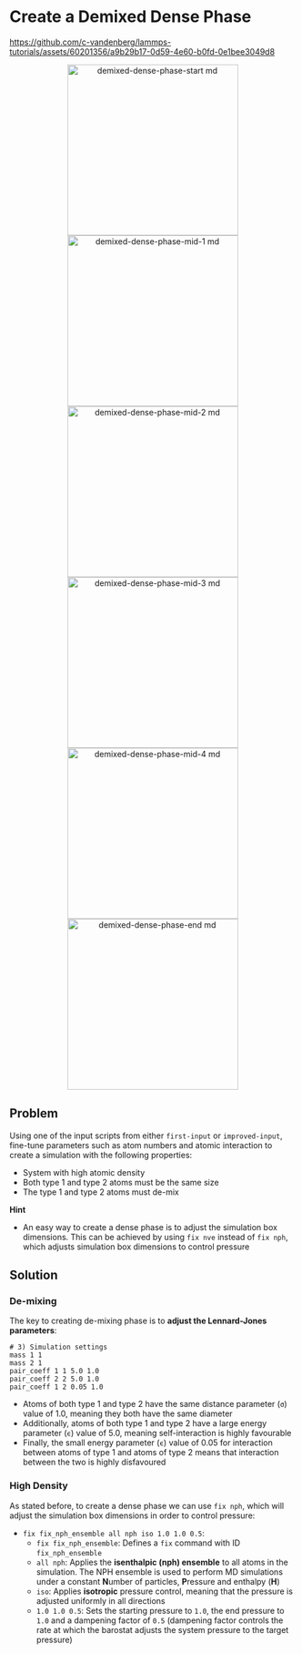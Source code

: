 # Create a Demixed Dense Phase



https://github.com/c-vandenberg/lammps-tutorials/assets/60201356/a9b29b17-0d59-4e60-b0fd-0e1bee3049d8

<p align="center">
  <img src="https://github.com/c-vandenberg/lammps-tutorials/assets/60201356/ba51bc3d-cb33-4f9e-a889-c873fb33c0b2" alt ="demixed-dense-phase-start md" width="300" />
  <img src="https://github.com/c-vandenberg/lammps-tutorials/assets/60201356/b7052e4f-1e6e-419d-96ef-ee2eb7a74ba2" alt ="demixed-dense-phase-mid-1 md" width="300" /> 
  <img src="https://github.com/c-vandenberg/lammps-tutorials/assets/60201356/e1b67198-8dba-4f1f-a45c-75577836fc6c" alt ="demixed-dense-phase-mid-2 md" width="300" />
  <img src="https://github.com/c-vandenberg/lammps-tutorials/assets/60201356/f38b7f00-706a-4e39-80fa-35bbebcde942" alt ="demixed-dense-phase-mid-3 md" width="300" />
  <img src="https://github.com/c-vandenberg/lammps-tutorials/assets/60201356/c5170fbd-6e58-4b40-aec2-ccc17270f191" alt ="demixed-dense-phase-mid-4 md" width="300" /> 
  <img src="https://github.com/c-vandenberg/lammps-tutorials/assets/60201356/07cbe6ca-e1c1-46d0-82b5-506af0cdbe4c" alt ="demixed-dense-phase-end md" width="300" />
</p>


## Problem
Using one of the input scripts from either `first-input` or `improved-input`, fine-tune parameters such as atom numbers and atomic interaction to create a simulation with the following properties:
* System with high atomic density
* Both type 1 and type 2 atoms must be the same size
* The type 1 and type 2 atoms must de-mix

**Hint**
* An easy way to create a dense phase is to adjust the simulation box dimensions. This can be achieved by using `fix nve` instead of `fix nph`, which adjusts simulation box dimensions to control pressure

## Solution

### De-mixing
The key to creating de-mixing phase is to **adjust the Lennard-Jones parameters**:

```
# 3) Simulation settings
mass 1 1
mass 2 1
pair_coeff 1 1 5.0 1.0
pair_coeff 2 2 5.0 1.0
pair_coeff 1 2 0.05 1.0
```

* Atoms of both type 1 and type 2 have the same distance parameter (`σ`) value of 1.0, meaning they both have the same diameter
* Additionally, atoms of both type 1 and type 2 have a large energy parameter (`ϵ`) value of 5.0, meaning self-interaction is highly favourable
* Finally, the small energy parameter (`ϵ`) value of 0.05 for interaction between atoms of type 1 and atoms of type 2 means that interaction between the two is highly disfavoured

### High Density
As stated before, to create a dense phase we can use `fix nph`, which will adjust the simulation box dimensions in order to control pressure:
* `fix fix_nph_ensemble all nph iso 1.0 1.0 0.5`:
  * `fix fix_nph_ensemble`: Defines a `fix` command with ID `fix_nph_ensemble`
  * `all nph`: Applies the **isenthalpic (nph) ensemble** to all atoms in the simulation. The NPH ensemble is used to perform MD simulations under a constant **N**umber of particles, **P**ressure and enthalpy (**H**)
  * `iso`: Applies **isotropic** pressure control, meaning that the pressure is adjusted uniformly in all directions
  * `1.0 1.0 0.5`: Sets the starting pressure to `1.0`, the end pressure to `1.0` and a dampening factor of `0.5` (dampening factor controls the rate at which the barostat adjusts the system pressure to the target pressure)
